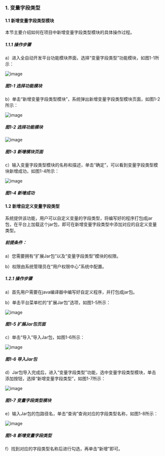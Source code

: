 ### 1. 变量字段类型

#### 1.1 新增变量字段类型模块

本节主要介绍如何在项目中新增变量字段类型模块的具体操作过程。

##### 1.1.1 操作步骤

a）进入全自动开发平台功能模块界面，选择“变量字段类型”功能模块，如图1-1所示：

![image](https://user-images.githubusercontent.com/79617492/172808467-45c93cba-67a4-42cf-9026-adbed8e7e445.png)

##### 图1-1 选择功能模块

b）单击“新增变量字段类型模块”，系统弹出新增变量字段类型模块页面，如图1-2所示：

![image](https://user-images.githubusercontent.com/79617492/172808506-e43eed5b-81ec-4905-bdbe-6acaac697edd.png)

##### 图1-2 选择功能模块

![image](https://user-images.githubusercontent.com/79617492/172808519-10df4d3f-2a36-4ab8-b719-0fbd59303f65.png)

##### 图1-3 新增模块页面

c）输入变量字段类型模块的名称和描述，单击“确定”，可以看到变量字段类型模块新增成功，如图1-4所示：

![image](https://user-images.githubusercontent.com/79617492/172808536-c1465b3e-ec37-4baa-bae0-5823dd137f3e.png)

##### 图1-4 新增成功

#### 1.2 新增自定义变量字段类型

系统提供该功能，用户可以自定义变量的字段类型，将编写好的程序打包成jar包，在平台上加载这个jar包，即可在新增变量字段类型中添加对应的自定义变量类型。

##### 前提条件：

a）您需要拥有“扩展Jar包”以及“变量字段类型”模块的权限。

b）权限由系统管理员在“用户权限中心”系统中配置。

##### 1.2.1 操作步骤

a）首先用户需要在java编译器中编写好自定义程序，并打包成jar包。

b）单击平台菜单栏的“扩展Jar包”选项，如图1-5所示：

![image](https://user-images.githubusercontent.com/79617492/172808565-00b506e3-d99f-436a-8297-031d28764b2e.png)

##### 图1-5 扩展Jar包页面

c）单击“导入”导入Jar包，如图1-6所示：

![image](https://user-images.githubusercontent.com/79617492/172808587-3a538ee3-0404-4cde-914b-15e49356997d.png)

##### 图1-6 导入Jar包

d）Jar包导入完成后，进入“变量字段类型”功能，选中变量字段类型模块，单击添加按钮，选择“新增变量字段类型”，如图1-7所示：

![image](https://user-images.githubusercontent.com/79617492/172808610-cebb4956-f306-4e10-8955-319712ee5b5c.png)

##### 图1-7 变量字段类型模块

e）输入Jar包的包路径名，单击“查询”查询对应的字段类型名称，如图1-8所示：

![image](https://user-images.githubusercontent.com/79617492/172808640-53a6db7a-bbf6-44aa-86ef-6070e0db4550.png)

##### 图1-8 新增变量字段类型

f）找到对应的字段类型名称后进行勾选，再单击“新增”即可。
